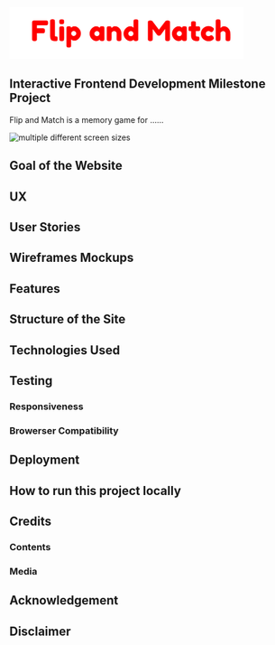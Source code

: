 ![Flip and Match](ReadMeDocs/game-title/game-title.png)

## Interactive Frontend Development Milestone Project

Flip and Match is a memory game for ......

![multiple different screen sizes](ReadMeDocs/multi-device-mockups.png)

## Goal of the Website

## UX

## User Stories

## Wireframes Mockups

## Features

## Structure of the Site

## Technologies Used

## Testing

### Responsiveness

### Browerser Compatibility

## Deployment

## How to run this project locally

## Credits

### Contents

### Media

## Acknowledgement


## Disclaimer
